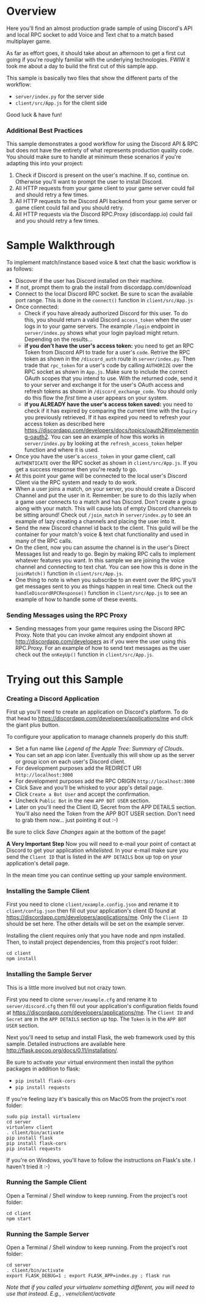 # Overview
Here you'll find an almost production grade sample of using Discord's API 
and local RPC socket to add Voice and Text chat to a match based multiplayer 
game.

As far as effort goes, it should take about an afternoon to get a first 
cut going if you're roughly familiar with the underlying technologies. 
FWIW it took me about a day to build the first cut of this sample app.
 
This sample is basically two files that show the different parts of the workflow:
- `server/index.py` for the server side 
- `client/src/App.js` for the client side

Good luck & have fun!

### Additional Best Practices
This sample demonstrates a good workflow for using the Discord API & RPC 
but does not have the entirety of what represents production quality 
code. You should make sure to handle at minimum these scenarios if 
you're adapting this into your project:

1. Check if Discord is present on the user's machine. If so, continue on. 
 Otherwise you'll want to prompt the user to install Discord.
2. All HTTP requests from your game client to your game server could 
 fail and should retry a few times.
3. All HTTP requests to the Discord API backend from your game server 
 or game client could fail and you should retry.
4. All HTTP requests via the Discord RPC.Proxy (discordapp.io) could
 fail and you should retry a few times.

# Sample Walkthrough
To implement match/instance based voice & text chat the basic workflow is as follows:
 
- Discover if the user has Discord installed on their machine.
- If not, prompt them to grab the install from discordapp.com/download
- Connect to the local Discord RPC socket. Be sure to scan the available port range. This is done in
 the `connect()` function in `client/src/App.js`
- Once connected:
  - Check if you have already authorized Discord for this user. To do this, you should return a valid 
    Discord `access_token` when the user logs in to your game servers. The example `/login` endpoint in 
    `server/index.py` shows what your login payload might return. Depending on the results...
  - **if you don't have the user's access token:** you need to get an RPC Token from Discord API to trade 
     for a user's `code`. Retrive the RPC token as shown in the `/discord_auth` route in `server/index.py`. 
     Then trade that `rpc_token` for a user's code by calling `AUTHORIZE` over the RPC socket as shown in `App.js`. 
     Make sure to include the correct OAuth scopes that you intend to use. With the returned code,
     send it to your server and exchange it for the user's OAuth access and refresh tokens as shown in
     `/discord_exchange_code`. You should only do this flow the _first_ time a
     user appears on your system.
  - **if you ALREADY have the user's access token saved:** you need to check if it has expired
    by comparing the current time with the `Expiry` you previously retrieved. If it has expired
    you need to refresh your access token as described here https://discordapp.com/developers/docs/topics/oauth2#implementing-oauth2.
    You can see an example of how this works in `server/index.py` by looking at the `refresh_access_token`
    helper function and where it is used.
- Once you have the user's `access_token` in your game client, call `AUTHENTICATE` over the RPC
 socket as shown in `client/src/App.js`. If you get a success response then you're ready to go.
- At this point your game will be connected to the local user's Discord Client via the RPC 
 system and ready to do work.
- When a user joins a match, on your server, you should create a Discord Channel
 and put the user in it. Remember: be sure to do this lazily when a game user
 connects to a match and has Discord. Don't create a group along with your match.
 This will cause lots of empty Discord channels to be sitting around! Check out
 `/join_match` in `server/index.py` to see an example of lazy creating a channels and 
 placing the user into it.
- Send the new Discord channel id back to the client. This guild will be the container
 for your match's voice & text chat functionality and used in many of the RPC calls.
- On the client, now you can assume the channel is in the user's Direct Messages list 
  and ready to go. Begin by making RPC calls to implement whatever features you want. In this 
  sample we are joining the voice channel and connecting to text chat. You can see how this is 
  done in the `joinMatch()` function in `client/src/App.js`.
- One thing to note is when you subscribe to an event over the RPC you'll get 
 messages sent to you as things happen in real time. Check out the `handleDiscordRPCResponse()` function
 in `client/src/App.js` to see an example of how to handle some of these events.

### Sending Messages using the RPC Proxy
- Sending messages from your game requires using the Discord RPC Proxy. Note that you can invoke
  almost any endpoint shown at http://discordapp.com/developers as if you were the user using
  this RPC.Proxy. For an example of how to send text messages as the user check out the `onKeyUp()`
  function in `client/src/App.js`.
 
  
# Trying out this Sample

### Creating a Discord Application

First up you'll need to create an application on Discord's platform. To 
do that head to https://discordapp.com/developers/applications/me and click
the giant plus button.

To configure your application to manage channels properly do this stuff:

- Set a fun name like _Legend of the Apple Tree: Summary of Clouds_.
- You can set an app icon later. Eventually this will show up as the 
    server or group icon on each user's Discord client. 
- For development purposes add the REDIRECT URI `http://localhost:3000`
- For development purposes add the RPC ORIGIN `http://localhost:3000`
- Click Save and you'll be whisked to your app's detail page.
- Click `Create a Bot User` and accept the confirmation.
- Uncheck `Public Bot` in the new `APP BOT USER` section.
 - Later on you'll need the Client ID, Secret from the APP DETAILS section. 
    You'll also need the Token from the APP BOT USER section. Don't need 
    to grab them now... just pointing it out :-) 

Be sure to click _Save Changes_ again at the bottom of the page!

**A Very Important Step** Now you will need to e-mail your point of 
contact at Discord to get your application _whitelisted._ In your e-mail 
make sure you send the `Client ID` that is listed in the `APP DETAILS` 
box up top on your application's detail page.

In the mean time you can continue setting up your sample environment.

### Installing the Sample Client
First you need to clone `client/example.config.json` and rename it to
`client/config.json` then fill out your application's client ID found
at https://discordapp.com/developers/applications/me. Only the `Client ID`
should be set here. The other details will be set on the example server.
 
Installing the client requires only that you have node and npm installed.
Then, to install project dependencies, from this project's root folder:
```
cd client
npm install
```

### Installing the Sample Server
This is a little more involved but not crazy town.

First you need to clone `server/example.cfg` and rename it to `server/discord.cfg`
then fill out your application's configuration fields found at 
https://discordapp.com/developers/applications/me. The `Client ID` and 
`Secret` are in the `APP DETAILS` section up top. The `Token` is in 
the `APP BOT USER` section.

Next you'll need to setup and install Flask, the web framework used by 
this sample. Detailed instructions are available here 
http://flask.pocoo.org/docs/0.11/installation/.

Be sure to activate your virtual environment then install the python 
packages in addition to flask:
- `pip install flask-cors`
- `pip install requests`

If you're feeling lazy it's basically this on MacOS from the project's 
root folder:
```
sudo pip install virtualenv
cd server
virtualenv client
. client/bin/activate
pip install flask
pip install flask-cors
pip install requests
```

If you're on Windows, you'll have to follow the instructions on Flask's 
site. I haven't tried it :-)

### Running the Sample Client
Open a Terminal / Shell window to keep running. From the project's 
root folder:
```
cd client
npm start
```

### Running the Sample Server
Open a Terminal / Shell window to keep running. From the project's 
root folder:
```
cd server
. client/bin/activate
export FLASK_DEBUG=1 ; export FLASK_APP=index.py ; flask run
```

_Note that if you called your virtualenv something different, you will need to use that instead. E.g., . venv/client/activate_